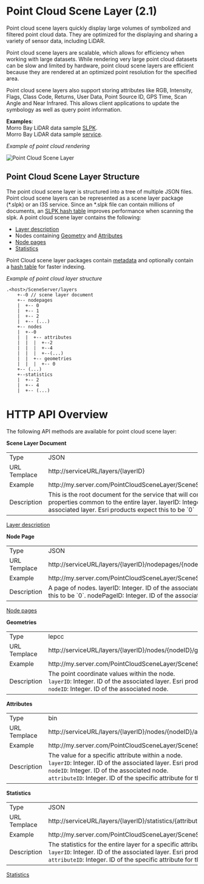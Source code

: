 # Point Cloud Scene Layer (2.1)

Point cloud scene layers quickly display large volumes of symbolized and filtered point cloud data. They are optimized for the displaying and sharing a variety of sensor data, including LiDAR.  

Point cloud scene layers are scalable, which allows for efficiency when working with large datasets.  While rendering very large point cloud datasets can be slow and limited by hardware, point cloud scene layers are efficient because they are rendered at an optimized point resolution for the specified area. 

Point cloud scene layers also support storing attributes like RGB, Intensity, Flags, Class Code, Returns, User Data, Point Source ID, GPS Time, Scan Angle and Near Infrared.  This allows client applications to update the symbology as well as query point information.

**Examples**:<br />
Morro Bay LiDAR data sample [SLPK](https://www.arcgis.com/home/item.html?id=496552d059644b4892c51ad06bdba8e2).<br />
Morro Bay LiDAR data sample [service](https://www.arcgis.com/home/item.html?id=908d6b986f314d51b1ff50b3bc321dfd).<br />


*Example of point cloud rendering*

![Point Cloud Scene Layer](../img/point-cloud-scene-layer.png)

## Point Cloud Scene Layer Structure
The point cloud scene layer is structured into a tree of multiple JSON files.  Point cloud scene layers can be represented as a scene layer package (*.slpk) or an I3S service. Since an *.slpk file can contain millions of documents, an [SLPK hash table](slpk_hashtable.cmn.md) improves performance when scanning the slpk. A point cloud scene layer contains the following:

- [Layer description](layer.pcsl.md)
- Nodes containing [Geometry](defaultGeometrySchema.pcsl.md) and [Attributes](attributeInfo.pcsl.md)
- [Node pages](nodePageDefinition.pcsl.md)
- [Statistics](statistics.pcsl.md)

Point Cloud scene layer packages contain [metadata](metadata.cmn.md) and optionally contain a [hash table](slpk_hashtable.cmn.md) for faster indexing. 

*Example of point cloud layer structure*

```
.<host>/SceneServer/layers
	+--0 // scene layer document
	+-- nodepages
	|  +-- 0
	|  +-- 1   
	|  +-- 2  
	|  +-- (...)
	+-- nodes
	|  +--0
	|  |  +-- attributes
	|  |  |  +--2 
	|  |  |  +--4
	|  |  |  +--(...)
	|  |  +-- geometries
	|  |  |  +-- 0
	+-- (...) 
	+--statistics
	|  +-- 2
	|  +-- 4
	|  +-- (...)
```
# HTTP API Overview

The following API methods are available for point cloud scene layer:

**Scene Layer Document**
<table>
<tr>
    <td>Type</td>
    <td>JSON</td>
</tr>
<tr>
    <td>URL Templace</td>
    <td>http://serviceURL/layers/{layerID}</td>
</tr>
<tr>
    <td>Example</td>
    <td>http://my.server.com/PointCloudSceneLayer/SceneServer/layers/0 </td>
</tr>
<tr>
    <td>Description</td>
    <td>This is the root document for the service that will contain properties common to the entire layer. layerID: Integer. ID of the associated layer. Esri products expect this to be `0`</td>
</tr>
</table>

[Layer description](layer.pcsl.md)

**Node Page**
<table>
<tr>
    <td>Type</td>
    <td>JSON</td>
</tr>
<tr>
    <td>URL Templace</td>
    <td>http://serviceURL/layers/{layerID}/nodepages/{nodePageID}</td>
</tr>
<tr>
    <td>Example</td>
    <td>http://my.server.com/PointCloudSceneLayer/SceneServer/layers/0/nodepages/8</td>
</tr>
<tr>
    <td>Description</td>
    <td>A page of nodes. layerID: Integer. ID of the associated layer. Esri products expect this to be `0`. nodePageID: Integer. ID of the associated node page.</td>
</tr>
</table>

[Node pages](nodePageDefinition.pcsl.md)

**Geometries**
<table>
<tr>
    <td>Type</td>
    <td>lepcc</td>
</tr>
<tr>
    <td>URL Templace</td>
    <td>http://serviceURL/layers/{layerID}/nodes/{nodeID}/geometries/0</td>
</tr>
<tr>
    <td>Example</td>
    <td>http://my.server.com/PointCloudSceneLayer/SceneServer/layers/0/nodes/98/geometries/0</td>
</tr>
<tr>
    <td>Description</td>
    <td>The point coordinate values within the node.<br/>
    <code>layerID</code>: Integer. ID of the associated layer. Esri products expect this to be `0`.<br/>
    <code>nodeID</code>: Integer. ID of the associated node.</td>
</tr>
</table>

**Attributes**
<table>
<tr>
    <td>Type</td>
    <td>bin</td>
</tr>
<tr>
    <td>URL Templace</td>
    <td>http://serviceURL/layers/{layerID}/nodes/{nodeID}/attributes/{attributeID}</td>
</tr>
<tr>
    <td>Example</td>
    <td>http://my.server.com/PointCloudSceneLayer/SceneServer/layers/0/nodes/20/attributes/64</td>
</tr>
<tr>
    <td>Description</td>
    <td>The value for a specific  attribute within a node.<br/>
    <code>layerID</code>: Integer. ID of the associated layer. Esri products expect this to be `0`.<br/>
    <code>nodeID</code>: Integer. ID of the associated node.<br/>
    <code>attributeID</code>: Integer.  ID of the specific attribute for the layer.</td>
</tr>
</table>

**Statistics**
<table>
<tr>
    <td>Type</td>
    <td>JSON</td>
</tr>
<tr>
    <td>URL Templace</td>
    <td>http://serviceURL/layers/{layerID}/statistics/{attributeID}</td>
</tr>
<tr>
    <td>Example</td>
    <td>http://my.server.com/PointCloudSceneLayer/SceneServer/layers/0/statistics/64 </td>
</tr>
<tr>
    <td>Description</td>
    <td>The statistics for the entire layer for a specific attribute.<br/>
    <code>layerID</code>: Integer. ID of the associated layer. Esri products expect this to be `0`.<br/>
    <code>attributeID</code>: Integer.  ID of the specific attribute for the layer.</td>
</tr>
</table>

[Statistics](statistics.pcsl.md)

